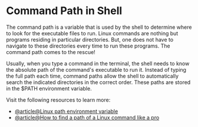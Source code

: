 # Command Path in Shell

The command path is a variable that is used by the shell to determine where to look for the executable files to run. Linux commands are nothing but programs residing in particular directories. But, one does not have to navigate to these directories every time to run these programs. The command path comes to the rescue!

Usually, when you type a command in the terminal, the shell needs to know the absolute path of the command's executable to run it. Instead of typing the full path each time, command paths allow the shell to automatically search the indicated directories in the correct order. These paths are stored in the $PATH environment variable.

Visit the following resources to learn more:

- [@article@Linux path environment variable](https://linuxconfig.org/linux-path-environment-variable)
- [@article@How to find a path of a Linux command like a pro](https://www.cyberciti.biz/howto/finding-a-path-of-a-linux-command-like-a-pro/)